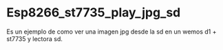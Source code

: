 # Esp8266_st7735_play_jpg_sd
Es un ejemplo de como ver una imagen jpg desde la sd en un wemos d1 + st7735 y lectora sd.
